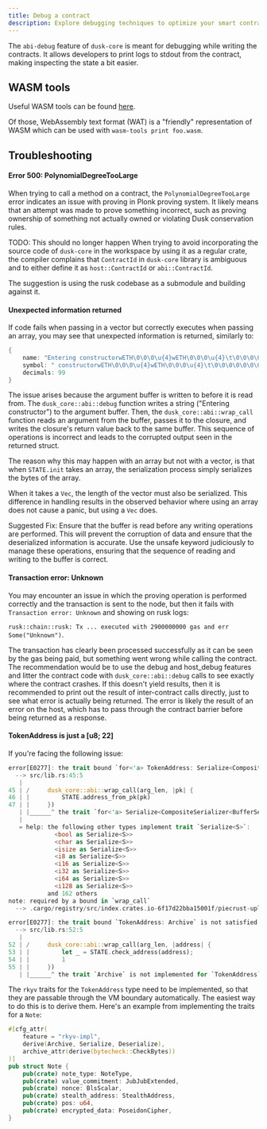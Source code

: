 ```yaml
---
title: Debug a contract
description: Explore debugging techniques to optimize your smart contracts for Dusk’s environment.
---
```


The `abi-debug` feature of `dusk-core` is meant for debugging while writing the contracts. It allows developers to print logs to stdout from the contract, making inspecting the state a bit easier.

## WASM tools

Useful WASM tools can be found <a href="https://github.com/bytecodealliance/wasm-tools" target="_blank">here</a>.

Of those, WebAssembly text format (WAT) is a "friendly" representation of WASM which can be used with `wasm-tools print foo.wasm`.

## Troubleshooting

#### Error 500: PolynomialDegreeTooLarge

When trying to call a method on a contract, the `PolynomialDegreeTooLarge` error indicates an issue with proving in Plonk proving system. It likely means that an attempt was made to prove something incorrect, such as proving ownership of something not actually owned or violating Dusk conservation rules.

TODO: This should no longer happen
When trying to avoid incorporating the source code of `dusk-core` in the workspace by using it as a regular crate, the compiler complains that `ContractId` in `dusk-core` library is ambiguous and to either define it as `host::ContractId` or `abi::ContractId`.

The suggestion is using the rusk codebase as a submodule and building against it.

#### Unexpected information returned

If code fails when passing in a vector but correctly executes when passing an array, you may see that unexpected information is returned, similarly to:

```rust
{
    name: "Entering constructorwETH\0\0\0\u{4}wETH\0\0\0\u{4}\t\0\0\0\0\0\0\0\0\0\0\0\0\0\0\0\0\0\0\0\0\0\0\0\0\0\0\0\0\0\0\0\0\0\0\0\0\0\0\0\0\0\0\0\0\0\0\0\0\0\0\0\0\0\0\0\0\0\0\0\0\0\0\0\0\0\0\0\0\0\0\0\0\0\0\0\0\0\0\0\0\0",
    symbol: " constructorwETH\0\0\0\u{4}wETH\0\0\0\u{4}\t\0\0\0\0\0\0\0\0\0\0\0\0\0\0\0\0\0\0\0\0\0\0\0\0\0\0\0\0\0\0\0\0\0\0\0\0\0\0\0\0\0\0\0\0\0\0\0\0\0\0\0\0\0\0\0\0\0\0\0\0\0\0\0\0\0\0\0\0\0",
    decimals: 99
}
```

The issue arises because the argument buffer is written to before it is read from. The `dusk_core::abi::debug` function writes a string ("Entering constructor") to the argument buffer. Then, the `dusk_core::abi::wrap_call` function reads an argument from the buffer, passes it to the closure, and writes the closure's return value back to the same buffer. This sequence of operations is incorrect and leads to the corrupted output seen in the returned struct.

The reason why this may happen with an array but not with a vector, is that when `STATE.init` takes an array, the serialization process simply serializes the bytes of the array.

When it takes a `Vec`, the length of the vector must also be serialized. This difference in handling results in the observed behavior where using an array does not cause a panic, but using a `Vec` does.

Suggested Fix:
Ensure that the buffer is read before any writing operations are performed. This will prevent the corruption of data and ensure that the deserialized information is accurate. Use the unsafe keyword judiciously to manage these operations, ensuring that the sequence of reading and writing to the buffer is correct.

#### Transaction error: Unknown

You may encounter an issue in which the proving operation is performed correctly and the transaction is sent to the node, but then it fails with `Transaction error: Unknown` and showing on rusk logs:

`rusk::chain::rusk: Tx ... executed with 2900000000 gas and err Some("Unknown")`.

The transaction has clearly been processed successfully as it can be seen by the gas being paid, but something went wrong while calling the contract. The recommendation would be to use the debug and host_debug features and litter the contract code with `dusk_core::abi::debug` calls to see exactly where the contract crashes. If this doesn't yield results, then it is recommended to print out the result of inter-contract calls directly, just to see what error is actually being returned. The error is likely the result of an error on the host, which has to pass through the contract barrier before being returned as a response.

#### TokenAddress is just a [u8; 22]

If you're facing the following issue:
```rust
error[E0277]: the trait bound `for<'a> TokenAddress: Serialize<CompositeSerializer<BufferSerializer<&'a mut [u8]>, BufferScratch<&'a mut [u8; 64]>>>` is not satisfied
  --> src/lib.rs:45:5
   |
45 | /     dusk_core::abi::wrap_call(arg_len, |pk| {
46 | |         STATE.address_from_pk(pk)
47 | |     })
   | |______^ the trait `for<'a> Serialize<CompositeSerializer<BufferSerializer<&'a mut [u8]>, BufferScratch<&'a mut [u8; 64]>>>` is not implemented for `TokenAddress`
   |
   = help: the following other types implement trait `Serialize<S>`:
             <bool as Serialize<S>>
             <char as Serialize<S>>
             <isize as Serialize<S>>
             <i8 as Serialize<S>>
             <i16 as Serialize<S>>
             <i32 as Serialize<S>>
             <i64 as Serialize<S>>
             <i128 as Serialize<S>>
           and 162 others
note: required by a bound in `wrap_call`
  --> .cargo/registry/src/index.crates.io-6f17d22bba15001f/piecrust-uplink-0.11.0/src/abi/helpers.rs:26:1

error[E0277]: the trait bound `TokenAddress: Archive` is not satisfied
  --> src/lib.rs:52:5
   |
52 | /     dusk_core::abi::wrap_call(arg_len, |address| {
53 | |         let _ = STATE.check_address(address);
54 | |         1
55 | |     })
   | |______^ the trait `Archive` is not implemented for `TokenAddress`
```

The `rkyv` traits for the `TokenAddress` type need to be implemented, so that they are passable through the VM boundary automatically. The easiest way to do this is to derive them. Here's an example from implementing the traits for a `Note`:
```rust
#[cfg_attr(
    feature = "rkyv-impl",
    derive(Archive, Serialize, Deserialize),
    archive_attr(derive(bytecheck::CheckBytes))
)]
pub struct Note {
    pub(crate) note_type: NoteType,
    pub(crate) value_commitment: JubJubExtended,
    pub(crate) nonce: BlsScalar,
    pub(crate) stealth_address: StealthAddress,
    pub(crate) pos: u64,
    pub(crate) encrypted_data: PoseidonCipher,
}
```
